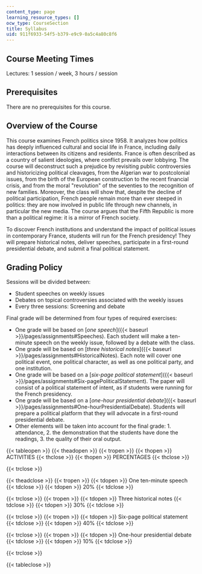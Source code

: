 ```yaml
---
content_type: page
learning_resource_types: []
ocw_type: CourseSection
title: Syllabus
uid: 911f6933-54f5-b379-e9c9-0a5c4a80c8f6
---
```


Course Meeting Times
--------------------

Lectures: 1 session / week, 3 hours / session

Prerequisites
-------------

There are no prerequisites for this course.

Overview of the Course
----------------------

This course examines French politics since 1958. It analyzes how politics has deeply influenced cultural and social life in France, including daily interactions between its citizens and residents. France is often described as a country of salient ideologies, where conflict prevails over lobbying. The course will deconstruct such a prejudice by revisiting public controversies and historicizing political cleavages, from the Algerian war to postcolonial issues, from the birth of the European construction to the recent financial crisis, and from the moral "revolution" of the seventies to the recognition of new families. Moreover, the class will show that, despite the decline of political participation, French people remain more than ever steeped in politics: they are now involved in public life through new channels, in particular the new media. The course argues that the Fifth Republic is more than a political regime: it is a mirror of French society.

To discover French institutions and understand the impact of political issues in contemporary France, students will run for the French presidency! They will prepare historical notes, deliver speeches, participate in a first-round presidential debate, and submit a final political statement.

Grading Policy
--------------

Sessions will be divided between:

*   Student speeches on weekly issues
*   Debates on topical controversies associated with the weekly issues
*   Every three sessions: Screening and debate

Final grade will be determined from four types of required exercises:

*   One grade will be based on [_one speech_]({{< baseurl >}}/pages/assignments#Speeches). Each student will make a ten-minute speech on the weekly issue, followed by a debate with the class.
*   One grade will be based on [_three historical notes_]({{< baseurl >}}/pages/assignments#HistoricalNotes). Each note will cover one political event, one political character, as well as one political party, and one institution.
*   One grade will be based on a [_six-page political statement_]({{< baseurl >}}/pages/assignments#Six-pagePoliticalStatement). The paper will consist of a political statement of intent, as if students were running for the French presidency.
*   One grade will be based on a [_one-hour presidential debate_]({{< baseurl >}}/pages/assignments#One-hourPresidentialDebate). Students will prepare a political platform that they will advocate in a first-round presidential debate.
*   Other elements will be taken into account for the final grade: 1. attendance, 2. the demonstration that the students have done the readings, 3. the quality of their oral output.

{{< tableopen >}}
{{< theadopen >}}
{{< tropen >}}
{{< thopen >}}
ACTIVITIES
{{< thclose >}}
{{< thopen >}}
PERCENTAGES
{{< thclose >}}

{{< trclose >}}

{{< theadclose >}}
{{< tropen >}}
{{< tdopen >}}
One ten-minute speech
{{< tdclose >}}
{{< tdopen >}}
20%
{{< tdclose >}}

{{< trclose >}}
{{< tropen >}}
{{< tdopen >}}
Three historical notes
{{< tdclose >}}
{{< tdopen >}}
30%
{{< tdclose >}}

{{< trclose >}}
{{< tropen >}}
{{< tdopen >}}
Six-page political statement
{{< tdclose >}}
{{< tdopen >}}
40%
{{< tdclose >}}

{{< trclose >}}
{{< tropen >}}
{{< tdopen >}}
One-hour presidential debate
{{< tdclose >}}
{{< tdopen >}}
10%
{{< tdclose >}}

{{< trclose >}}

{{< tableclose >}}